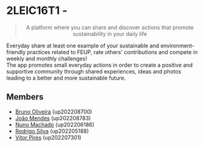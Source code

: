 # 2LEIC16T1 - 

><p align="center">
> A platform where you can share and discover actions that promote sustainability in your daily life  
></p>

Everyday share at least one example of your sustainable and environment-friendly practices related to FEUP, rate others' contributions and compete in weekly and monthly challenges!  
The app promotes small everyday actions in order to create a positive and supportive community through shared experiences, ideas and photos leading to a better and more sustainable future.

## Members

- [Bruno Oliveira](https://github.com/Process-ing) (up202208700)
- [João Mendes](https://github.com/The-Memechanic) (up202208783)
- [Nuno Machado](https://github.com/Slyfenon) (up202206186)
- [Rodrigo Silva](https://github.com/racoelhosilva) (up202205188)
- [Vítor Pires](https://github.com/vitormpp) (up202207301)

